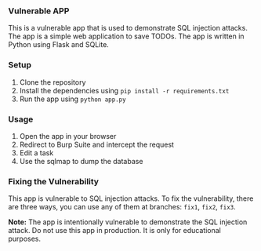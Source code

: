 ### Vulnerable APP

This is a vulnerable app that is used to demonstrate SQL injection attacks. The app is a simple web application to save TODOs. The app is written in Python using Flask and SQLite.

### Setup

1. Clone the repository
2. Install the dependencies using `pip install -r requirements.txt`
3. Run the app using `python app.py`

### Usage

1. Open the app in your browser
2. Redirect to Burp Suite and intercept the request
3. Edit a task 
4. Use the sqlmap to dump the database

### Fixing the Vulnerability

This app is vulnerable to SQL injection attacks. To fix the vulnerability, there are three ways, you can use any of them at branches: `fix1`, `fix2`, `fix3`.

**Note:** The app is intentionally vulnerable to demonstrate the SQL injection attack. Do not use this app in production. It is only for educational purposes.